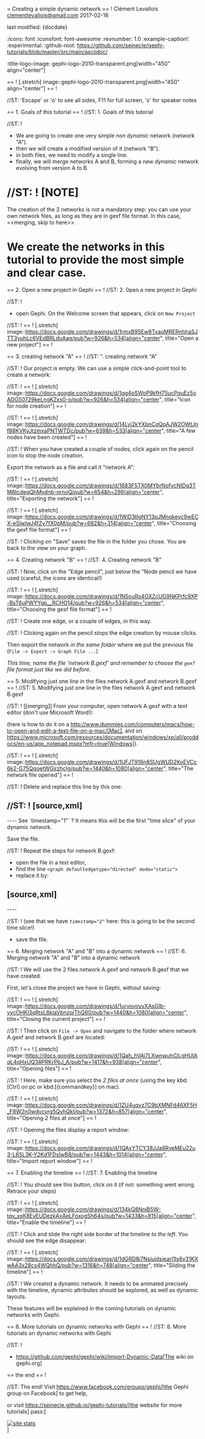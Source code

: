 =  Creating a simple dynamic network
== !
Clément Levallois <clementlevallois@gmail.com>
2017-02-16

last modified: {docdate}

:icons: font
:iconsfont:   font-awesome
:revnumber: 1.0
:example-caption!:
:experimental:
:github-root: https://github.com/seinecle/gephi-tutorials/blob/master/src/main/asciidoc/

:title-logo-image: gephi-logo-2010-transparent.png[width="450" align="center"]

== !
[.stretch]
image::gephi-logo-2010-transparent.png[width="450" align="center"]
== !


//ST: 'Escape' or 'o' to see all sides, F11 for full screen, 's' for speaker notes

== 1. Goals of this tutorial
== !
//ST: 1. Goals of this tutorial

//ST: !
- We are going to create one very simple *non dynamic* network (network "A").
- then we will create a modified version of it (network "B").
- in both files, we need to modify a single line.
- finally, we will merge networks A and B, forming a new *dynamic* network evolving from version A to B.

//ST: !
[NOTE]
====
The creation of the 2 networks is not a mandatory step: you can use your own network files, as long as they are in gexf file format. In this case, <<merging, skip to here>>.

We create the networks in this tutorial to provide the most simple and clear case.
====

== 2. Open a new project in Gephi
== !
//ST: 2. 0pen a new project in Gephi

//ST: !
- open Gephi. On the Welcome screen that appears,  click on `New Project`

//ST: !
== !
[.stretch]
image::https://docs.google.com/drawings/d/1rmxB95Ew8TxaoMRERnhhaSJTT3yuhLc6VEdBRLduAag/pub?w=926&h=534[align="center", title="Open a new project"]
== !


== 3. creating network "A"
== !
//ST: ". creating network "A"

//ST: !
Our project is empty.
We can use a simple click-and-point tool to create a network:

//ST: !
== !
[.stretch]
image::https://docs.google.com/drawings/d/1qg4oSWoP9kfH75ucPquEz5oADG50729keLngKZxs0-o/pub?w=926&h=534[align="center", title="Icon for node creation"]
== !


//ST: !
== !
[.stretch]
image::https://docs.google.com/drawings/d/14Lyj2kYXbnCqQpAJW2OWtJnf88KVKyJtzmxaPNTWTDc/pub?w=639&h=533[align="center", title="A few nodes have been created"]
== !


//ST: !
When you have created a couple of nodes, click again on the pencil icon to stop the node creation.

Export the network as a file and call it "network A":

//ST: !
== !
[.stretch]
image::https://docs.google.com/drawings/d/1683F5TX0MYbrNofycNIDq3TM6tcdeqQhMydnb-nrnoQ/pub?w=654&h=296[align="center", title="Exporting the network"]
== !


//ST: !
== !
[.stretch]
image::https://docs.google.com/drawings/d/1WiD3tIgNY13pJMnqkeyc9wECX-eSlwlwJ4fZy7fX0pM/pub?w=682&h=314[align="center", title="Choosing the gexf file format"]
== !


//ST: !
Clicking on "Save" saves the file in the folder you chose. You are back to the view on your graph.

== 4. Creating network "B"
== !
//ST: 4. Creating network "B"

//ST: !
Now, click on the "Edge pencil", just below the "Node pencil we have used (careful, the icons are identical!)

//ST: !
== !
[.stretch]
image::https://docs.google.com/drawings/d/1N5ouRs4GXZcUG9NKPrfc9XP-BsT6uPWYYgp__RCHO14/pub?w=926&h=534[align="center", title="Choosing the gexf file format"]
== !


//ST: !
Create one edge, or a couple of edges, in this way.

//ST: !
Clicking again on the pencil stops the edge creation by mouse clicks.

Then export the network *in the same folder* where we put the previous file (`File -> Export -> Graph File ...`)

*This time, name the file 'network B.gexf' and remember to choose the `gexf` file format just like we did before.*

== 5. Modifying just one line in the files network A.gexf and network B.gexf
== !
//ST: 5. Modifying just one line in the files network A.gexf and network B.gexf

//ST: !
[[merging]]
From your computer, open network A.gexf with a text editor (don't use Microsoft Word!):

(here is how to do it on a http://www.dummies.com/computers/macs/how-to-open-and-edit-a-text-file-on-a-mac/[Mac], and on https://www.microsoft.com/resources/documentation/windows/xp/all/proddocs/en-us/app_notepad.mspx?mfr=true[Windows]).

//ST: !
== !
[.stretch]
image::https://docs.google.com/drawings/d/1UFJT918n8SUgWUD2KoEVCc6k2-G75QqoetWGirzhcIg/pub?w=1440&h=1080[align="center", title="The network file opened"]
== !


//ST: !
Delete and replace this line by this one:

//ST: !
[source,xml]
----
<graph mode="slice" defaultedgetype="directed" timerepresentation="timestamp" timestamp="1">
----
See `timestamp="1"` ? It means this will be the first "time slice" of your dynamic network.

Save the file.

//ST: !
Repeat the steps for network B.gexf:

- open the file in a text editor,
- find the  line `<graph defaultedgetype="directed" mode="static">`
- replace it by:

[source,xml]
----
<graph mode="slice" defaultedgetype="directed" timerepresentation="timestamp" timestamp="2">
----

//ST: !
(see that we have *`timestamp="2"`* here: this is going to be the second time slice!)

- save the file.

== 6. Merging network "A" and "B" into a dynamic network
== !
//ST: 6. Merging network "A" and "B" into a dynamic network

//ST: !
We will use the 2 files network A.gexf and network B.gexf that we have created.

First, let's close the project we have in Gephi, without saving:

//ST: !
== !
[.stretch]
image::https://docs.google.com/drawings/d/1urvovovyXAsGIb-yycOHKl3qRtsL8klaVbnzpjThQ60/pub?w=1440&h=1080[align="center", title="Closing the current project"]
== !


//ST: !
Then click on `File -> Open` and navigate to the folder where network A.gexf and network B.gexf are located:

//ST: !
== !
[.stretch]
image::https://docs.google.com/drawings/d/1Qah_hVAi7LXwnwuhCjLgHUlAqL4qHxUQ38PRKrPbJ_A/pub?w=1417&h=938[align="center", title="Opening files"]
== !


//ST: !
Here, make sure you select the *2 files at once* (using the key kbd:[Ctrl] on pc or kbd:[{commandkey}] on mac).

//ST: !
== !
[.stretch]
image::https://docs.google.com/drawings/d/1ZU4uqyz7C9bXMNFd46XF5H_F8W2n0wdvcyrg5QyhQkI/pub?w=1372&h=857[align="center", title="Opening 2 files at once"]
== !


//ST: !
Opening the files display a report window:

//ST: !
== !
[.stretch]
image::https://docs.google.com/drawings/d/1QAxYTCY38JJa8RyeMEu22u3-L65L3K-Y2Kd1FDslwB8/pub?w=1443&h=1014[align="center", title="Import report window"]
== !



== 7. Enabling the timeline
== !
//ST: 7. Enabling the timeline

//ST: !
You should see this button, click on it (if not: something went wrong. Retrace your steps)

//ST: !
== !
[.stretch]
image::https://docs.google.com/drawings/d/134kQ8NnjB5W-tqv_xsK8EvEUDezkAxAeLFoxogSh64s/pub?w=1433&h=815[align="center", title="Enable the timeline"]
== !


//ST: !
Click and slide the right side border of the timeline *to the left*. You should see the edge disappear:

//ST: !
== !
[.stretch]
image::https://docs.google.com/drawings/d/1dGRD8i7Nsjujdsiearl1ls6v31KXwAA3x28cs4WQhhQ/pub?w=1316&h=748[align="center", title="Sliding the timeline"]
== !


//ST: !
We created a dynamic network.
It needs to be animated precisely with the timeline, dynamic attributes should be explored, as well as dynamic layouts.

These features will be explained in the coming tutorials on dynamic networks with Gephi.

== 8. More tutorials on dynamic networks with Gephi
== !
//ST: 8. More tutorials on dynamic networks with Gephi

//ST: !
- https://github.com/gephi/gephi/wiki/Import-Dynamic-Data[The wiki on gephi.org]

== the end
== !

//ST: The end!
Visit https://www.facebook.com/groups/gephi/[the Gephi group on Facebook] to get help,

or visit https://seinecle.github.io/gephi-tutorials/[the website for more tutorials]
pass:[    <!-- Start of StatCounter Code for Default Guide -->
    <script type="text/javascript">
        var sc_project = 11238920;
        var sc_invisible = 1;
        var sc_security = "11238920";
        var scJsHost = (("https:" == document.location.protocol) ?
            "https://secure." : "http://www.");
        document.write("<sc" + "ript type='text/javascript' src='" +
            scJsHost +
            "statcounter.com/counter/counter.js'></" + "script>");
    </script>
    <noscript><div class="statcounter"><a title="site stats"
    href="http://statcounter.com/" target="_blank"><img
    class="statcounter"
    src="//c.statcounter.com/11238920/0/11238920/1/" alt="site
    stats"></a></div></noscript>
    <!-- End of StatCounter Code for Default Guide -->]

